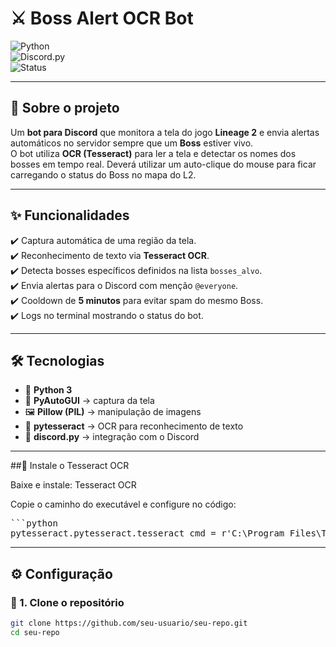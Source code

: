 # ⚔️ Boss Alert OCR Bot  

![Python](https://img.shields.io/badge/Python-3.x-blue?logo=python&logoColor=white)  
![Discord.py](https://img.shields.io/badge/discord.py-latest-5865F2?logo=discord&logoColor=white)  
![Status](https://img.shields.io/badge/status-active-success?style=flat)  

---

## 👾 Sobre o projeto
Um **bot para Discord** que monitora a tela do jogo **Lineage 2** e envia alertas automáticos no servidor sempre que um **Boss** estiver vivo.  
O bot utiliza **OCR (Tesseract)** para ler a tela e detectar os nomes dos bosses em tempo real.
Deverá utilizar um auto-clique do mouse para ficar carregando o status do Boss no mapa do L2.

---

## ✨ Funcionalidades
✔️ Captura automática de uma região da tela.  
✔️ Reconhecimento de texto via **Tesseract OCR**.  
✔️ Detecta bosses específicos definidos na lista `bosses_alvo`.  
✔️ Envia alertas para o Discord com menção `@everyone`.  
✔️ Cooldown de **5 minutos** para evitar spam do mesmo Boss.  
✔️ Logs no terminal mostrando o status do bot.  

---

## 🛠️ Tecnologias
- 🐍 **Python 3**
- 📸 **PyAutoGUI** → captura da tela  
- 🖼️ **Pillow (PIL)** → manipulação de imagens  
- 🔎 **pytesseract** → OCR para reconhecimento de texto  
- 🤖 **discord.py** → integração com o Discord  

---

##🔹 Instale o Tesseract OCR

Baixe e instale: Tesseract OCR

Copie o caminho do executável e configure no código:
<pre>```python
pytesseract.pytesseract.tesseract_cmd = r'C:\Program Files\Tesseract-OCR\tesseract.exe'</pre>

---

## ⚙️ Configuração

### 🔹 1. Clone o repositório
```bash
git clone https://github.com/seu-usuario/seu-repo.git
cd seu-repo
